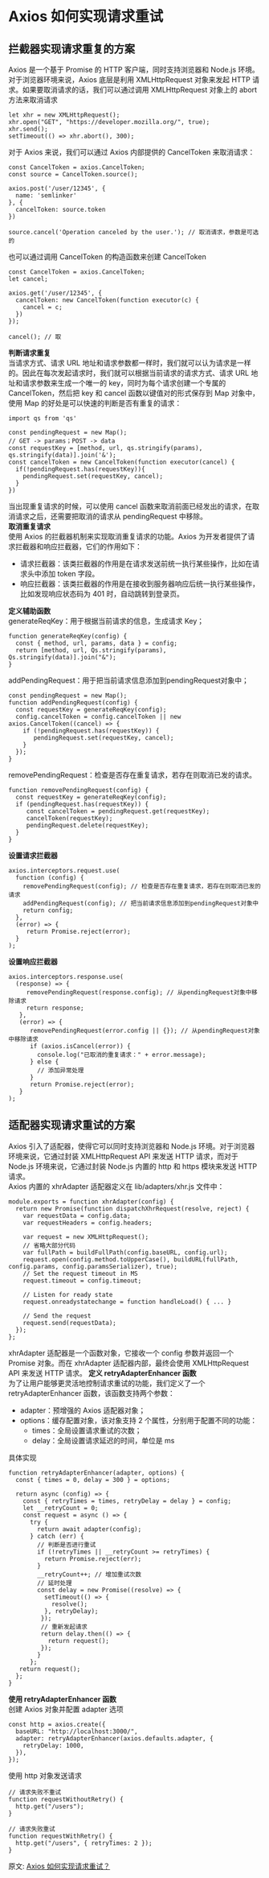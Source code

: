 # Axios 如何实现请求重试
## 拦截器实现请求重复的方案
Axios 是一个基于 Promise 的 HTTP 客户端，同时支持浏览器和 Node.js 环境。对于浏览器环境来说，Axios 底层是利用 XMLHttpRequest 对象来发起 HTTP 请求。如果要取消请求的话，我们可以通过调用 XMLHttpRequest 对象上的 abort 方法来取消请求  
``` 
let xhr = new XMLHttpRequest();
xhr.open("GET", "https://developer.mozilla.org/", true);
xhr.send();
setTimeout(() => xhr.abort(), 300);
```
对于 Axios 来说，我们可以通过 Axios 内部提供的 CancelToken 来取消请求：
``` 
const CancelToken = axios.CancelToken;
const source = CancelToken.source();

axios.post('/user/12345', {
  name: 'semlinker'
}, {
  cancelToken: source.token
})

source.cancel('Operation canceled by the user.'); // 取消请求，参数是可选的
```
也可以通过调用 CancelToken 的构造函数来创建 CancelToken
``` 
const CancelToken = axios.CancelToken;
let cancel;

axios.get('/user/12345', {
  cancelToken: new CancelToken(function executor(c) {
    cancel = c;
  })
});

cancel(); // 取
```
**判断请求重复**  
当请求方式、请求 URL 地址和请求参数都一样时，我们就可以认为请求是一样的。因此在每次发起请求时，我们就可以根据当前请求的请求方式、请求 URL 地址和请求参数来生成一个唯一的 key，同时为每个请求创建一个专属的 CancelToken，然后把 key 和 cancel 函数以键值对的形式保存到 Map 对象中，使用 Map 的好处是可以快速的判断是否有重复的请求：  
``` 
import qs from 'qs'

const pendingRequest = new Map();
// GET -> params；POST -> data
const requestKey = [method, url, qs.stringify(params), qs.stringify(data)].join('&'); 
const cancelToken = new CancelToken(function executor(cancel) {
  if(!pendingRequest.has(requestKey)){
    pendingRequest.set(requestKey, cancel);
  }
})
```
当出现重复请求的时候，可以使用 cancel 函数来取消前面已经发出的请求，在取消请求之后，还需要把取消的请求从 pendingRequest 中移除。  
**取消重复请求**  
使用 Axios 的拦截器机制来实现取消重复请求的功能。Axios 为开发者提供了请求拦截器和响应拦截器，它们的作用如下：  
- 请求拦截器：该类拦截器的作用是在请求发送前统一执行某些操作，比如在请求头中添加 token 字段。
- 响应拦截器：该类拦截器的作用是在接收到服务器响应后统一执行某些操作，比如发现响应状态码为 401 时，自动跳转到登录页。

**定义辅助函数**  
generateReqKey：用于根据当前请求的信息，生成请求 Key；
``` 
function generateReqKey(config) {
  const { method, url, params, data } = config;
  return [method, url, Qs.stringify(params), Qs.stringify(data)].join("&");
}
```
addPendingRequest：用于把当前请求信息添加到pendingRequest对象中；
``` 
const pendingRequest = new Map();
function addPendingRequest(config) {
  const requestKey = generateReqKey(config);
  config.cancelToken = config.cancelToken || new axios.CancelToken((cancel) => {
    if (!pendingRequest.has(requestKey)) {
       pendingRequest.set(requestKey, cancel);
    }
  });
}
```
removePendingRequest：检查是否存在重复请求，若存在则取消已发的请求。
``` 
function removePendingRequest(config) {
  const requestKey = generateReqKey(config);
  if (pendingRequest.has(requestKey)) {
     const cancelToken = pendingRequest.get(requestKey);
     cancelToken(requestKey);
     pendingRequest.delete(requestKey);
  }
}
```
**设置请求拦截器**  
``` 
axios.interceptors.request.use(
  function (config) {
    removePendingRequest(config); // 检查是否存在重复请求，若存在则取消已发的请求
    addPendingRequest(config); // 把当前请求信息添加到pendingRequest对象中
    return config;
  },
  (error) => {
     return Promise.reject(error);
  }
);
```
**设置响应拦截器**  
``` 
axios.interceptors.response.use(
  (response) => {
     removePendingRequest(response.config); // 从pendingRequest对象中移除请求
     return response;
   },
   (error) => {
      removePendingRequest(error.config || {}); // 从pendingRequest对象中移除请求
      if (axios.isCancel(error)) {
        console.log("已取消的重复请求：" + error.message);
      } else {
        // 添加异常处理
      }
      return Promise.reject(error);
   }
);
```

## 适配器实现请求重试的方案
Axios 引入了适配器，使得它可以同时支持浏览器和 Node.js 环境。对于浏览器环境来说，它通过封装 XMLHttpRequest API 来发送 HTTP 请求，而对于 Node.js 环境来说，它通过封装 Node.js 内置的 http 和 https 模块来发送 HTTP 请求。  
 Axios 内置的 xhrAdapter 适配器定义在 lib/adapters/xhr.js 文件中：
 ``` 
 module.exports = function xhrAdapter(config) {
   return new Promise(function dispatchXhrRequest(resolve, reject) {
     var requestData = config.data;
     var requestHeaders = config.headers;
 
     var request = new XMLHttpRequest();
     // 省略大部分代码
     var fullPath = buildFullPath(config.baseURL, config.url);
     request.open(config.method.toUpperCase(), buildURL(fullPath, config.params, config.paramsSerializer), true);
     // Set the request timeout in MS
     request.timeout = config.timeout;
 
     // Listen for ready state
     request.onreadystatechange = function handleLoad() { ... }
 
     // Send the request
     request.send(requestData);
   });
 };
 ```
 xhrAdapter 适配器是一个函数对象，它接收一个 config 参数并返回一个 Promise 对象。而在 xhrAdapter 适配器内部，最终会使用 XMLHttpRequest API 来发送 HTTP 请求。
 **定义 retryAdapterEnhancer 函数**  
为了让用户能够更灵活地控制请求重试的功能，我们定义了一个 retryAdapterEnhancer 函数，该函数支持两个参数：  
- adapter：预增强的 Axios 适配器对象；
- options：缓存配置对象，该对象支持 2 个属性，分别用于配置不同的功能：
    - times：全局设置请求重试的次数；
    - delay：全局设置请求延迟的时间，单位是 ms
    
具体实现
``` 
function retryAdapterEnhancer(adapter, options) {
  const { times = 0, delay = 300 } = options;

  return async (config) => {
    const { retryTimes = times, retryDelay = delay } = config;
    let __retryCount = 0;
    const request = async () => {
      try {
        return await adapter(config);
      } catch (err) {
        // 判断是否进行重试
        if (!retryTimes || __retryCount >= retryTimes) {
          return Promise.reject(err);
        }
        __retryCount++; // 增加重试次数
        // 延时处理
        const delay = new Promise((resolve) => {
          setTimeout(() => {
            resolve();
          }, retryDelay);
         });
         // 重新发起请求
         return delay.then(() => {
           return request();
         });
        }
      };
   return request();
  };
}
```
**使用 retryAdapterEnhancer 函数**  
创建 Axios 对象并配置 adapter 选项
``` 
const http = axios.create({
  baseURL: "http://localhost:3000/",
  adapter: retryAdapterEnhancer(axios.defaults.adapter, {
    retryDelay: 1000,
  }),
});
```
使用 http 对象发送请求
``` 
// 请求失败不重试
function requestWithoutRetry() {
  http.get("/users");
}

// 请求失败重试
function requestWithRetry() {
  http.get("/users", { retryTimes: 2 });
}
```

原文: 
[Axios 如何实现请求重试？](https://juejin.cn/post/6973812686584807432?utm_source=gold_browser_extension)

